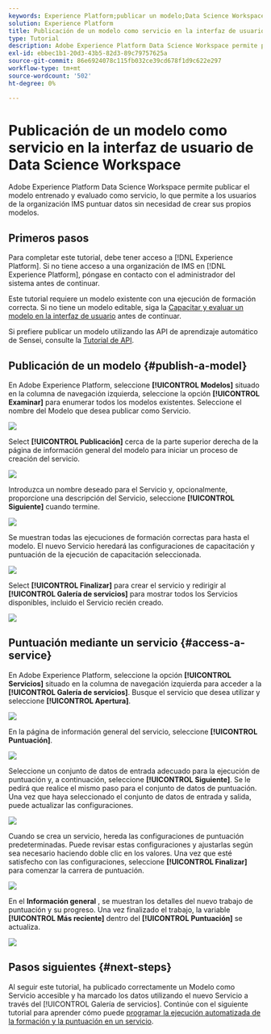 ```yaml
---
keywords: Experience Platform;publicar un modelo;Data Science Workspace;temas populares;puntuación de un servicio
solution: Experience Platform
title: Publicación de un modelo como servicio en la interfaz de usuario de Data Science Workspace
type: Tutorial
description: Adobe Experience Platform Data Science Workspace permite publicar el modelo entrenado y evaluado como servicio, lo que permite a los usuarios de la organización IMS puntuar datos sin necesidad de crear sus propios modelos.
exl-id: ebbec1b1-20d3-43b5-82d3-89c79757625a
source-git-commit: 86e6924078c115fb032ce39cd678f1d9c622e297
workflow-type: tm+mt
source-wordcount: '502'
ht-degree: 0%

---
```


# Publicación de un modelo como servicio en la interfaz de usuario de Data Science Workspace

Adobe Experience Platform Data Science Workspace permite publicar el modelo entrenado y evaluado como servicio, lo que permite a los usuarios de la organización IMS puntuar datos sin necesidad de crear sus propios modelos.

## Primeros pasos

Para completar este tutorial, debe tener acceso a [!DNL Experience Platform]. Si no tiene acceso a una organización de IMS en [!DNL Experience Platform], póngase en contacto con el administrador del sistema antes de continuar.

Este tutorial requiere un modelo existente con una ejecución de formación correcta. Si no tiene un modelo editable, siga la [Capacitar y evaluar un modelo en la interfaz de usuario](./train-evaluate-model-ui.md) antes de continuar.

Si prefiere publicar un modelo utilizando las API de aprendizaje automático de Sensei, consulte la [Tutorial de API](./publish-model-service-api.md).

## Publicación de un modelo {#publish-a-model}

En Adobe Experience Platform, seleccione **[!UICONTROL Modelos]** situado en la columna de navegación izquierda, seleccione la opción **[!UICONTROL Examinar]** para enumerar todos los modelos existentes. Seleccione el nombre del Modelo que desea publicar como Servicio.

![](../images/models-recipes/publish-model/browse_model.png)

Select **[!UICONTROL Publicación]** cerca de la parte superior derecha de la página de información general del modelo para iniciar un proceso de creación del servicio.

![](../images/models-recipes/publish-model/view_training.png)

Introduzca un nombre deseado para el Servicio y, opcionalmente, proporcione una descripción del Servicio, seleccione **[!UICONTROL Siguiente]** cuando termine.

![](../images/models-recipes/publish-model/configure_training.png)

Se muestran todas las ejecuciones de formación correctas para hasta el modelo. El nuevo Servicio heredará las configuraciones de capacitación y puntuación de la ejecución de capacitación seleccionada.

![](../images/models-recipes/publish-model/select_training_run.png)

Select **[!UICONTROL Finalizar]** para crear el servicio y redirigir al **[!UICONTROL Galería de servicios]** para mostrar todos los Servicios disponibles, incluido el Servicio recién creado.

![](../images/models-recipes/publish-model/service_gallery.png)

## Puntuación mediante un servicio {#access-a-service}

En Adobe Experience Platform, seleccione la opción **[!UICONTROL Servicios]** situado en la columna de navegación izquierda para acceder a la **[!UICONTROL Galería de servicios]**. Busque el servicio que desea utilizar y seleccione **[!UICONTROL Apertura]**.

![](../images/models-recipes/publish-model/open_service.png)

En la página de información general del servicio, seleccione **[!UICONTROL Puntuación]**.

![](../images/models-recipes/publish-model/score_service.png)

Seleccione un conjunto de datos de entrada adecuado para la ejecución de puntuación y, a continuación, seleccione **[!UICONTROL Siguiente]**. Se le pedirá que realice el mismo paso para el conjunto de datos de puntuación. Una vez que haya seleccionado el conjunto de datos de entrada y salida, puede actualizar las configuraciones.

![](../images/models-recipes/publish-model/select_datasets.png)

Cuando se crea un servicio, hereda las configuraciones de puntuación predeterminadas. Puede revisar estas configuraciones y ajustarlas según sea necesario haciendo doble clic en los valores. Una vez que esté satisfecho con las configuraciones, seleccione **[!UICONTROL Finalizar]** para comenzar la carrera de puntuación.

![](../images/models-recipes/publish-model/scoring_configs.png)

En el **Información general** , se muestran los detalles del nuevo trabajo de puntuación y su progreso. Una vez finalizado el trabajo, la variable **[!UICONTROL Más reciente]** dentro del **[!UICONTROL Puntuación]** se actualiza.

![](../images/models-recipes/publish-model/pending_scoring.png)

## Pasos siguientes {#next-steps}

Al seguir este tutorial, ha publicado correctamente un Modelo como Servicio accesible y ha marcado los datos utilizando el nuevo Servicio a través del [!UICONTROL Galería de servicios]. Continúe con el siguiente tutorial para aprender cómo puede [programar la ejecución automatizada de la formación y la puntuación en un servicio](./schedule-models-ui.md).
